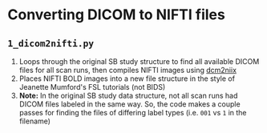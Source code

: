# Converting DICOM to NIFTI files


## `1_dicom2nifti.py`

1. Loops through the original SB study structure to find all available DICOM files for all scan runs, then compiles NIFTI images using [dcm2niix](https://github.com/rordenlab/dcm2niix)
2. Places NIFTI BOLD images into a new file structure in the style of Jeanette Mumford's FSL tutorials (not BIDS)
3. **Note:** In the original SB study data structure, not all scan runs had DICOM files labeled in the same way. So, the code makes a couple passes for finding the files of differing label types (i.e. `001` vs `1` in the filename)